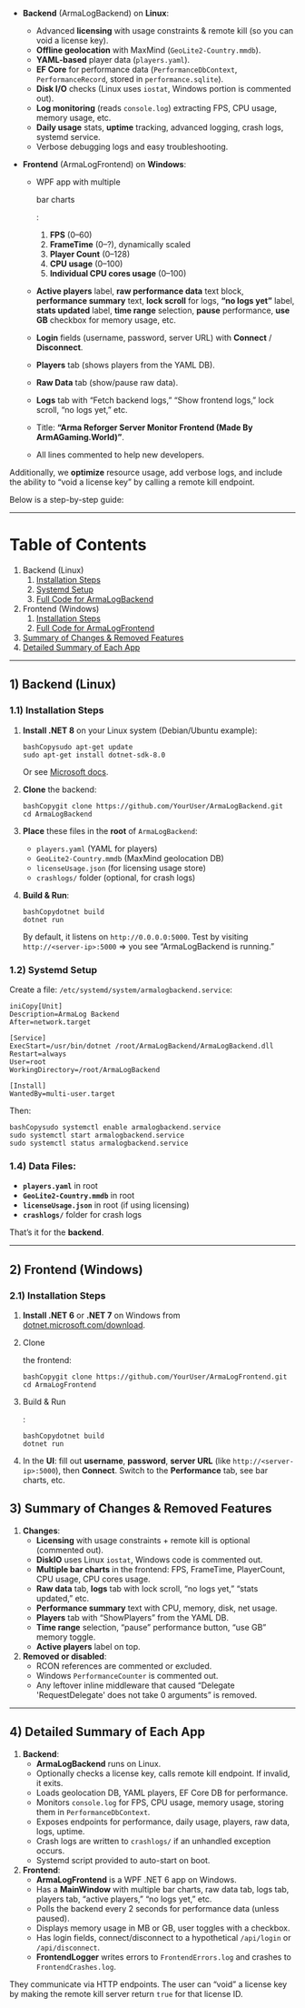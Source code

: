 - **Backend** (ArmaLogBackend) on **Linux**:

  - Advanced **licensing** with usage constraints & remote kill (so you can void a license key).
  - **Offline geolocation** with MaxMind (`GeoLite2-Country.mmdb`).
  - **YAML-based** player data (`players.yaml`).
  - **EF Core** for performance data (`PerformanceDbContext`, `PerformanceRecord`, stored in `performance.sqlite`).
  - **Disk I/O** checks (Linux uses `iostat`, Windows portion is commented out).
  - **Log monitoring** (reads `console.log`) extracting FPS, CPU usage, memory usage, etc.
  - **Daily usage** stats, **uptime** tracking, advanced logging, crash logs, systemd service.
  - Verbose debugging logs and easy troubleshooting.

- **Frontend** (ArmaLogFrontend) on **Windows**:

  - WPF app with multiple 

    bar charts

    :

    1. **FPS** (0–60)
    2. **FrameTime** (0–?), dynamically scaled
    3. **Player Count** (0–128)
    4. **CPU usage** (0–100)
    5. **Individual CPU cores usage** (0–100)

  - **Active players** label, **raw performance data** text block, **performance summary** text, **lock scroll** for logs, **“no logs yet”** label, **stats updated** label, **time range** selection, **pause** performance, **use GB** checkbox for memory usage, etc.

  - **Login** fields (username, password, server URL) with **Connect** / **Disconnect**.

  - **Players** tab (shows players from the YAML DB).

  - **Raw Data** tab (show/pause raw data).

  - **Logs** tab with “Fetch backend logs,” “Show frontend logs,” lock scroll, “no logs yet,” etc.

  - Title: **“Arma Reforger Server Monitor Frontend (Made By ArmAGaming.World)”**.

  - All lines commented to help new developers.

Additionally, we **optimize** resource usage,  add verbose logs, and include the ability to “void a license key” by calling a remote kill endpoint. 

Below is a step-by-step guide:

------

# Table of Contents

1. Backend (Linux)
   1. [Installation Steps](#backend-installation)
   2. [Systemd Setup](#backend-systemd)
   3. [Full Code for ArmaLogBackend](#backend-code)
2. Frontend (Windows)
   1. [Installation Steps](#frontend-installation)
   2. [Full Code for ArmaLogFrontend](#frontend-code)
3. [Summary of Changes & Removed Features](#summary-of-changes)
4. [Detailed Summary of Each App](#detailed-summary)

------

<a name="backend"></a>

## 1) Backend (Linux)

<a name="backend-installation"></a>

### 1.1) Installation Steps

1. **Install .NET 8** on your Linux system (Debian/Ubuntu example):

   ```
   bashCopysudo apt-get update
   sudo apt-get install dotnet-sdk-8.0
   ```

   Or see [Microsoft docs](https://learn.microsoft.com/dotnet/core/install/linux).

2. **Clone** the backend:

   ```
   bashCopygit clone https://github.com/YourUser/ArmaLogBackend.git
   cd ArmaLogBackend
   ```

3. **Place** these files in the **root** of `ArmaLogBackend`:

   - `players.yaml` (YAML for players)
   - `GeoLite2-Country.mmdb` (MaxMind geolocation DB)
   - `licenseUsage.json` (for licensing usage store)
   - `crashlogs/` folder (optional, for crash logs)

4. **Build & Run**:

   ```
   bashCopydotnet build
   dotnet run
   ```

   By default, it listens on `http://0.0.0.0:5000`.
   Test by visiting `http://<server-ip>:5000` => you see “ArmaLogBackend is running.”

<a name="backend-systemd"></a>

### 1.2) Systemd Setup

Create a file: `/etc/systemd/system/armalogbackend.service`:

```
iniCopy[Unit]
Description=ArmaLog Backend
After=network.target

[Service]
ExecStart=/usr/bin/dotnet /root/ArmaLogBackend/ArmaLogBackend.dll
Restart=always
User=root
WorkingDirectory=/root/ArmaLogBackend

[Install]
WantedBy=multi-user.target
```

Then:

```
bashCopysudo systemctl enable armalogbackend.service
sudo systemctl start armalogbackend.service
sudo systemctl status armalogbackend.service
```



### 1.4) **Data Files**:

- **`players.yaml`** in root
- **`GeoLite2-Country.mmdb`** in root
- **`licenseUsage.json`** in root (if using licensing)
- **`crashlogs/`** folder for crash logs

That’s it for the **backend**.

------

<a name="frontend"></a>

## 2) Frontend (Windows)

<a name="frontend-installation"></a>

### 2.1) Installation Steps

1. **Install .NET 6** or **.NET 7** on Windows from [dotnet.microsoft.com/download](https://dotnet.microsoft.com/download).

2. Clone

    the frontend:

   ```
   bashCopygit clone https://github.com/YourUser/ArmaLogFrontend.git
   cd ArmaLogFrontend
   ```

3. Build & Run

   :

   ```
   bashCopydotnet build
   dotnet run
   ```

4. In the **UI**: fill out **username**, **password**, **server URL** (like `http://<server-ip>:5000`), then **Connect**. Switch to the **Performance** tab, see bar charts, etc.



## 3) Summary of Changes & Removed Features

1. **Changes**:
   - **Licensing** with usage constraints + remote kill is optional (commented out).
   - **DiskIO** uses Linux `iostat`, Windows code is commented out.
   - **Multiple bar charts** in the frontend: FPS, FrameTime, PlayerCount, CPU usage, CPU cores usage.
   - **Raw data** tab, **logs** tab with lock scroll, “no logs yet,” “stats updated,” etc.
   - **Performance summary** text with CPU, memory, disk, net usage.
   - **Players** tab with “ShowPlayers” from the YAML DB.
   - **Time range** selection, “pause” performance button, “use GB” memory toggle.
   - **Active players** label on top.
2. **Removed or disabled**:
   - RCON references are commented or excluded.
   - Windows `PerformanceCounter` is commented out.
   - Any leftover inline middleware that caused “Delegate 'RequestDelegate' does not take 0 arguments” is removed.

------

<a name="detailed-summary"></a>

## 4) Detailed Summary of Each App

1. **Backend**:
   - **ArmaLogBackend** runs on Linux.
   - Optionally checks a license key, calls remote kill endpoint. If invalid, it exits.
   - Loads geolocation DB, YAML players, EF Core DB for performance.
   - Monitors `console.log` for FPS, CPU usage, memory usage, storing them in `PerformanceDbContext`.
   - Exposes endpoints for performance, daily usage, players, raw data, logs, uptime.
   - Crash logs are written to `crashlogs/` if an unhandled exception occurs.
   - Systemd script provided to auto-start on boot.
2. **Frontend**:
   - **ArmaLogFrontend** is a WPF .NET 6 app on Windows.
   - Has a **MainWindow** with multiple bar charts, raw data tab, logs tab, players tab, “active players,” “no logs yet,” etc.
   - Polls the backend every 2 seconds for performance data (unless paused).
   - Displays memory usage in MB or GB, user toggles with a checkbox.
   - Has login fields, connect/disconnect to a hypothetical `/api/login` or `/api/disconnect`.
   - **FrontendLogger** writes errors to `FrontendErrors.log` and crashes to `FrontendCrashes.log`.

They communicate via HTTP endpoints. The user can “void” a license key by making the remote kill server return `true` for that license ID.



